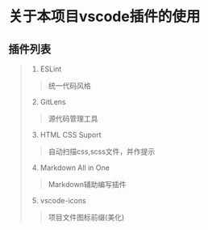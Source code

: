 # 关于本项目vscode插件的使用
## 插件列表
> 1. ESLint
>   >统一代码风格
> 2. GitLens
>   >源代码管理工具
> 3. HTML CSS Suport
>   >自动扫描css,scss文件，并作提示
> 4. Markdown All in One
>   >Markdown辅助编写插件
> 5. vscode-icons
>   >项目文件图标前缀(美化)